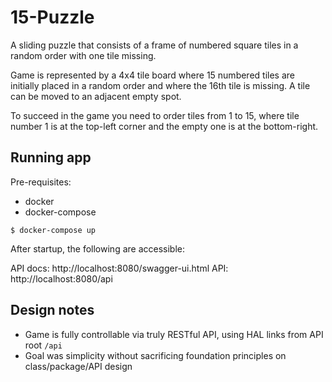 # 15-Puzzle

A sliding puzzle that consists of a frame of numbered square tiles 
in a random order with one tile missing. 

Game is represented by a 4x4 tile board where 15 numbered tiles are initially 
placed in a random order and where the 16th tile is missing. 
A tile can be moved to an adjacent empty spot.

To succeed in the game you need to order tiles from 1 to 15, where tile
number 1 is at the top-left corner and the empty one is at the bottom-right.

## Running app

Pre-requisites:

- docker
- docker-compose

```
$ docker-compose up
```

After startup, the following are accessible:

API docs: http://localhost:8080/swagger-ui.html
API: http://localhost:8080/api

## Design notes

- Game is fully controllable via truly RESTful API, using HAL links from 
API root `/api`
- Goal was simplicity without sacrificing foundation principles on class/package/API design
